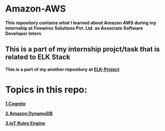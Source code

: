 # Amazon-AWS

**This repository contains what I learned about Amazon AWS during my internship at Firewires Solutions Pvt. Ltd. as Associate Software Developer Intern**

## This is a part of my internship projct/task that is related to ELK Stack

**This is a part of my another repository at **[ELK-Project](https://github.com/ShubhamJagtap2000/ELK-Project)****

# Topics in this repo:

**[1.Cognito](https://github.com/ShubhamJagtap2000/Amazon-AWS/tree/main/Cognito)**

**[2.Amazon DynamoDB](https://github.com/ShubhamJagtap2000/Amazon-AWS/tree/main/AWS%20Dynamo%20DB)**

**[3.IoT Rules Engine](https://github.com/ShubhamJagtap2000/Amazon-AWS/tree/main/Rules%20Engine)**
